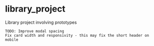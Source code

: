 # library_project
Library project involving prototypes

~~~
TODO: Improve modal spacing
Fix card width and responsivity - this may fix the short header on mobile
